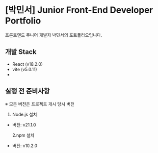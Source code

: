 # [박민서] Junior Front-End Developer Portfolio

프론트엔드 주니어 개발자 박민서의 포트폴리오입니다.

## 개발 Stack
- React (v18.2.0)
- vite (v5.0.11)
- 
## 실행 전 준비사항

※ 모든 버전은 프로젝트 개시 당시 버전

1. Node.js 설치

- 버전: v21.1.0

  2.npm 설치

- 버전: v10.2.0
